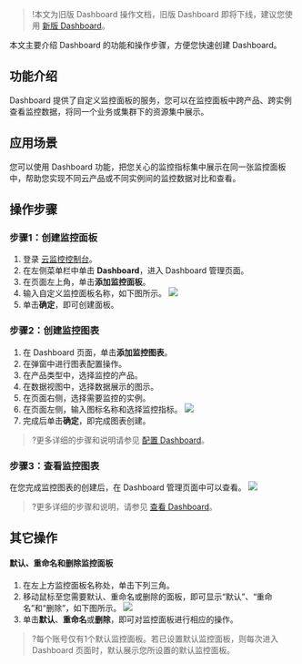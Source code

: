 >!本文为旧版 Dashboard 操作文档，旧版 Dashboard 即将下线，建议您使用 [新版 Dashboard](https://cloud.tencent.com/document/product/248/47115)。



本文主要介绍 Dashboard 的功能和操作步骤，方便您快速创建 Dashboard。

## 功能介绍

Dashboard 提供了自定义监控面板的服务，您可以在监控面板中跨产品、跨实例查看监控数据，将同一个业务或集群下的资源集中展示。

## 应用场景

您可以使用 Dashboard 功能，把您关心的监控指标集中展示在同一张监控面板中，帮助您实现不同云产品或不同实例间的监控数据对比和查看。



## 操作步骤

### 步骤1：创建监控面板

1. 登录 [云监控控制台](https://console.cloud.tencent.com/monitor/)。
2. 在左侧菜单栏中单击 **Dashboard**，进入 Dashboard 管理页面。
3. 在页面左上角，单击**添加监控面板**。
4. 输入自定义监控面板名称，如下图所示。
   ![](https://main.qcloudimg.com/raw/bbaaa0be10a1f9d02794d6542539e6e6.png)
5. 单击**确定**，即可创建面板。

### 步骤2：创建监控图表

1. 在 Dashboard 页面，单击**添加监控图表**。
2. 在弹窗中进行图表配置操作。
3. 在产品类型中，选择监控的产品。
4. 在数据视图中，选择数据展示的图示。
5. 在页面右侧，选择需要监控的实例。
6. 在页面左侧，输入图标名称和选择监控指标。
   ![](https://main.qcloudimg.com/raw/d7f0ffeb773b6d34195cba6fb9e58b78.png)
7. 完成后单击**确定**，即完成图表创建。

> ?更多详细的步骤和说明请参见 [配置 Dashboard](https://cloud.tencent.com/document/product/248/13119)。

### 步骤3：查看监控图表

在您完成监控图表的创建后，在 Dashboard 管理页面中可以查看。
![](https://main.qcloudimg.com/raw/6f498d035d35c1066cf7852136eb1b53.png)

> ?更多详细的步骤和说明，请参见 [查看 Dashboard](https://cloud.tencent.com/document/product/248/13120)。

## 其它操作

#### 默认、重命名和删除监控面板

1. 在左上方监控面板名称处，单击下列三角。
2. 移动鼠标至您需要默认、重命名或删除的面板，即可显示“默认”、“重命名”和“删除”，如下图所示。
   ![](https://main.qcloudimg.com/raw/f726e55db935190342ea21b27fb680ca.png)
3. 单击**默认**、**重命名**或**删除**，即可对监控面板进行相应的操作。

> ?每个账号仅有1个默认监控面板。若已设置默认监控面板，则每次进入 Dashboard 页面时，默认展示您所设置的默认监控面板。
